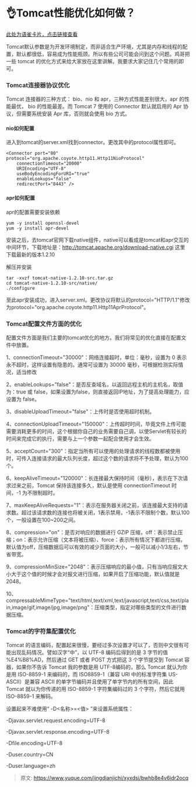 # 👌Tomcat性能优化如何做？

[此处为语雀卡片，点击链接查看](https://www.yuque.com/jingdianjichi/xyxdsi/bwhb8e4v6idr2ocq#ScIei)

<font style="color:rgb(47, 48, 52);">Tomcat默认参数是为开发环境制定，而非适合生产环境，尤其是内存和线程的配置，默认都很低，容易成为性能瓶颈。所以有些公司可能会问到这个问题。鸡哥把一些 tomcat 的优化方式来给大家放在这里讲解。我要求大家记住几个常用的即可。</font>

### <font style="color:rgb(47, 48, 52);">Tomcat连接器协议优化</font>
<font style="color:rgb(47, 48, 52);">Tomcat 连接器的三种方式： bio、nio 和 apr，三种方式性能差别很大，apr 的性能最优， bio 的性能最差。而 Tomcat 7 使用的 Connector 默认就启用的 Apr 协议，但需要系统安装 Apr 库，否则就会使用 bio 方式。</font>

#### <font style="color:rgb(47, 48, 52);">nio如何配置</font>
<font style="color:rgb(47, 48, 52);">进入到tomcat的server.xml找到connector。更改其中的protocol属性即可。</font>

```plain
<Connector port="80" protocol="org.apache.coyote.http11.Http11NioProtocol" 
	connectionTimeout="20000" 
	URIEncoding="UTF-8" 
	useBodyEncodingForURI="true" 
	enableLookups="false" 
	redirectPort="8443" />
```

#### <font style="color:rgb(47, 48, 52);">apr如何配置</font>
<font style="color:rgb(47, 48, 52);">apr的配置需要安装依赖</font>

```plain
yum -y install openssl-devel
yum -y install apr-devel
```

<font style="color:rgb(47, 48, 52);">安装之后，去tomcat官网下载native组件，native可以看成是tomcat和apr交互的中间环节，下载地址是：http://tomcat.apache.org/download-native.cgi 这里下载最新的版本1.2.10</font>

<font style="color:rgb(47, 48, 52);">解压并安装</font>

```plain
tar -xvzf tomcat-native-1.2.10-src.tar.gz
cd tomcat-native-1.2.10-src/native/
./configure
```

<font style="color:rgb(47, 48, 52);">  
</font><font style="color:rgb(47, 48, 52);">至此apr安装成功，进入server.xml。更改协议将默认的protocol="HTTP/1.1"修改为protocol="org.apache.coyote.http11.Http11AprProtocol"。</font>

### <font style="color:rgb(47, 48, 52);">Tomcat配置文件方面的优化</font>
<font style="color:rgb(47, 48, 52);">配置文件方面是我们主要的tomcat优化的地方。我们将常见的优化直接在配置文件中放置。</font>

<font style="color:rgb(47, 48, 52);">1、connectionTimeout="30000"：网络连接超时，单位：毫秒，设置为 0 表示永不超时，这样设置有隐患的。通常可设置为 30000 毫秒，可根据检测实际情况，适当修改</font>

<font style="color:rgb(47, 48, 52);">2、enableLookups="false"：是否反查域名，以返回远程主机的主机名，取值为：true 或 false，如果设置为false，则直接返回IP地址，为了提高处理能力，应设置为 false。</font>

<font style="color:rgb(47, 48, 52);">3、disableUploadTimeout="false"：上传时是否使用超时机制。</font>

<font style="color:rgb(47, 48, 52);">4、connectionUploadTimeout="150000"：上传超时时间，毕竟文件上传可能需要消耗更多的时间，这个根据你自己的业务需要自己调，以使Servlet有较长的时间来完成它的执行，需要与上一个参数一起配合使用才会生效。</font>

<font style="color:rgb(47, 48, 52);">5、acceptCount="300"：指定当所有可以使用的处理请求的线程数都被使用时，可传入连接请求的最大队列长度，超过这个数的请求将不予处理，默认为100个。</font>

<font style="color:rgb(47, 48, 52);">6、keepAliveTimeout="120000"：长连接最大保持时间（毫秒），表示在下次请求过来之前，Tomcat 保持该连接多久，默认是使用 connectionTimeout 时间，-1 为不限制超时。</font>

<font style="color:rgb(47, 48, 52);">7、maxKeepAliveRequests="1"：表示在服务器关闭之前，该连接最大支持的请求数。超过该请求数的连接也将被关闭，1表示禁用，-1表示不限制个数，默认100个，一般设置在100~200之间。</font>

<font style="color:rgb(47, 48, 52);">8、compression="on"：是否对响应的数据进行 GZIP 压缩，off：表示禁止压缩；on：表示允许压缩（文本将被压缩）、force：表示所有情况下都进行压缩，默认值为off，压缩数据后可以有效的减少页面的大小，一般可以减小1/3左右，节省带宽。</font>

<font style="color:rgb(47, 48, 52);">9、compressionMinSize="2048"：表示压缩响应的最小值，只有当响应报文大小大于这个值的时候才会对报文进行压缩，如果开启了压缩功能，默认值就是2048。</font>

<font style="color:rgb(47, 48, 52);">10、compressableMimeType="text/html,text/xml,text/javascript,text/css,text/plain,image/gif,image/jpg,image/png"：压缩类型，指定对哪些类型的文件进行数据压缩。</font>

### <font style="color:rgb(47, 48, 52);">Tomcat的字符集配置优化</font>
<font style="color:rgb(47, 48, 52);">Tomcat 的语言编码，配置起来很慢，要经过多次设置才可以了，否则中文很有可能出现乱码情况。譬如汉字“中”，以 UTF-8 编码后得到的是 3 字节的值 %E4%B8%AD，然后通过 GET 或者 POST 方式把这 3 个字节提交到 Tomcat 容器，如果你不告诉 Tomcat 我的参数是用 UTF-8编码的，那么 Tomcat 就认为你是用 ISO-8859-1 来编码的，而 ISO8859-1（兼容 URI 中的标准字符集 US-ASCII）是兼容 ASCII 的单字节编码并且使用了单字节内的所有空间，因此 Tomcat 就以为你传递的用 ISO-8859-1 字符集编码过的 3 个字符，然后它就用 ISO-8859-1 来解码。</font>

<font style="color:rgb(47, 48, 52);"></font>

<font style="color:rgb(47, 48, 52);">设置起来不难使用“ -D<名称>=<值> ”来设置系统属性：</font>

<font style="color:rgb(47, 48, 52);">-Djavax.servlet.request.encoding=UTF-8</font>

<font style="color:rgb(47, 48, 52);">-Djavax.servlet.response.encoding=UTF-8 </font>

<font style="color:rgb(47, 48, 52);">-Dfile.encoding=UTF-8 </font>

<font style="color:rgb(47, 48, 52);">-Duser.country=CN </font>

<font style="color:rgb(47, 48, 52);">-Duser.language=zh</font>



> 原文: <https://www.yuque.com/jingdianjichi/xyxdsi/bwhb8e4v6idr2ocq>